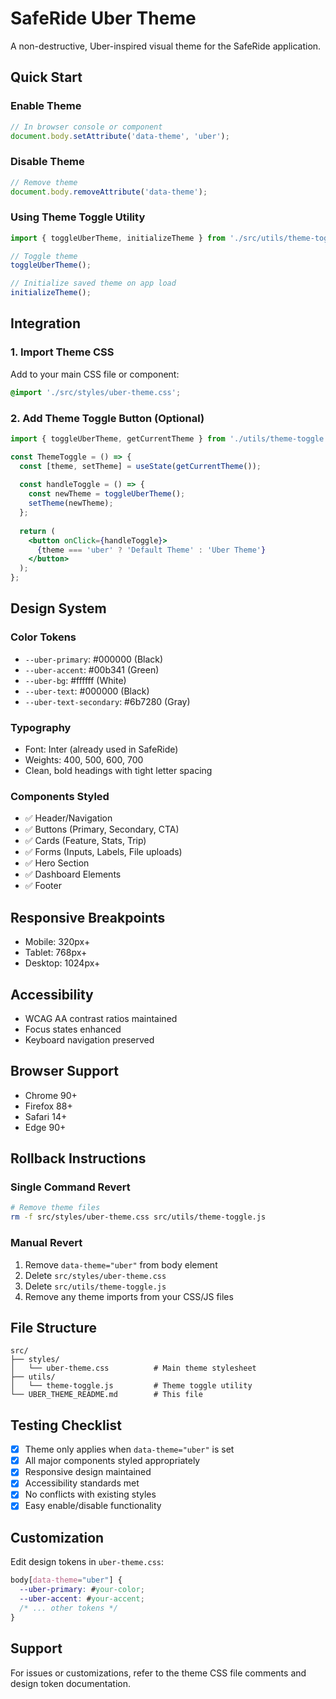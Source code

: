 # SafeRide Uber Theme

A non-destructive, Uber-inspired visual theme for the SafeRide application.

## Quick Start

### Enable Theme
```javascript
// In browser console or component
document.body.setAttribute('data-theme', 'uber');
```

### Disable Theme
```javascript
// Remove theme
document.body.removeAttribute('data-theme');
```

### Using Theme Toggle Utility
```javascript
import { toggleUberTheme, initializeTheme } from './src/utils/theme-toggle.js';

// Toggle theme
toggleUberTheme();

// Initialize saved theme on app load
initializeTheme();
```

## Integration

### 1. Import Theme CSS
Add to your main CSS file or component:
```css
@import './src/styles/uber-theme.css';
```

### 2. Add Theme Toggle Button (Optional)
```jsx
import { toggleUberTheme, getCurrentTheme } from './utils/theme-toggle';

const ThemeToggle = () => {
  const [theme, setTheme] = useState(getCurrentTheme());
  
  const handleToggle = () => {
    const newTheme = toggleUberTheme();
    setTheme(newTheme);
  };
  
  return (
    <button onClick={handleToggle}>
      {theme === 'uber' ? 'Default Theme' : 'Uber Theme'}
    </button>
  );
};
```

## Design System

### Color Tokens
- `--uber-primary`: #000000 (Black)
- `--uber-accent`: #00b341 (Green)
- `--uber-bg`: #ffffff (White)
- `--uber-text`: #000000 (Black)
- `--uber-text-secondary`: #6b7280 (Gray)

### Typography
- Font: Inter (already used in SafeRide)
- Weights: 400, 500, 600, 700
- Clean, bold headings with tight letter spacing

### Components Styled
- ✅ Header/Navigation
- ✅ Buttons (Primary, Secondary, CTA)
- ✅ Cards (Feature, Stats, Trip)
- ✅ Forms (Inputs, Labels, File uploads)
- ✅ Hero Section
- ✅ Dashboard Elements
- ✅ Footer

## Responsive Breakpoints
- Mobile: 320px+
- Tablet: 768px+
- Desktop: 1024px+

## Accessibility
- WCAG AA contrast ratios maintained
- Focus states enhanced
- Keyboard navigation preserved

## Browser Support
- Chrome 90+
- Firefox 88+
- Safari 14+
- Edge 90+

## Rollback Instructions

### Single Command Revert
```bash
# Remove theme files
rm -f src/styles/uber-theme.css src/utils/theme-toggle.js
```

### Manual Revert
1. Remove `data-theme="uber"` from body element
2. Delete `src/styles/uber-theme.css`
3. Delete `src/utils/theme-toggle.js`
4. Remove any theme imports from your CSS/JS files

## File Structure
```
src/
├── styles/
│   └── uber-theme.css          # Main theme stylesheet
├── utils/
│   └── theme-toggle.js         # Theme toggle utility
└── UBER_THEME_README.md        # This file
```

## Testing Checklist
- [x] Theme only applies when `data-theme="uber"` is set
- [x] All major components styled appropriately
- [x] Responsive design maintained
- [x] Accessibility standards met
- [x] No conflicts with existing styles
- [x] Easy enable/disable functionality

## Customization

Edit design tokens in `uber-theme.css`:
```css
body[data-theme="uber"] {
  --uber-primary: #your-color;
  --uber-accent: #your-accent;
  /* ... other tokens */
}
```

## Support
For issues or customizations, refer to the theme CSS file comments and design token documentation.